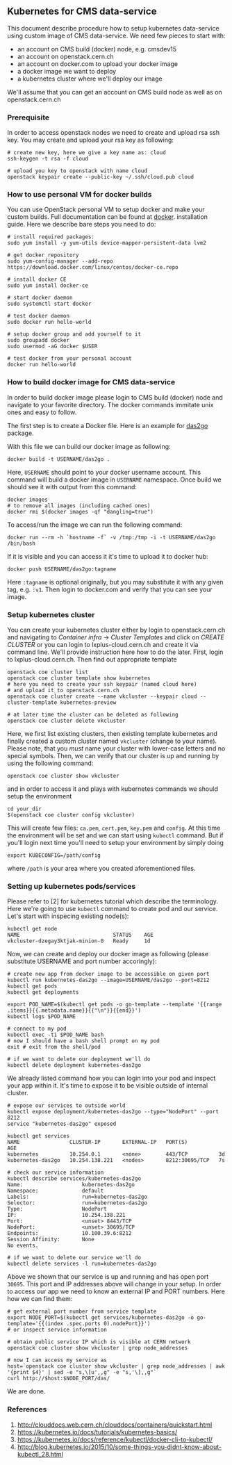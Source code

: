 ## Kubernetes for CMS data-service
This document describe procedure how to setup kubernetes data-service
using custom image of CMS data-service. We need few pieces to start with:
- an account on CMS build (docker) node, e.g. cmsdev15
- an account on openstack.cern.ch
- an account on docker.com to upload your docker image
- a docker image we want to deploy
- a kubernetes cluster where we'll deploy our image

We'll assume that you can get an account on CMS build node as well as on
openstack.cern.ch

### Prerequisite
In order to access openstack nodes we need to create and upload rsa ssh key.
You may create and upload your rsa key as following:
```
# create new key, here we give a key name as: cloud
ssh-keygen -t rsa -f cloud

# upload you key to openstack with name cloud
openstack keypair create --public-key ~/.ssh/cloud.pub cloud
```

### How to use personal VM for docker builds
You can use OpenStack personal VM to setup docker and make your custom builds.
Full documentation can be found at
[docker](https://docs.docker.com/install/linux/docker-ce/centos/#install-docker-ce-1).
installation guide. Here we describe bare steps you need to do:
```
# install required packages:
sudo yum install -y yum-utils device-mapper-persistent-data lvm2

# get docker repository
sudo yum-config-manager --add-repo https://download.docker.com/linux/centos/docker-ce.repo

# install docker CE
sudo yum install docker-ce

# start docker daemon
sudo systemctl start docker

# test docker daemon
sudo docker run hello-world

# setup docker group and add yourself to it
sudo groupadd docker
sudo usermod -aG docker $USER

# test docker from your personal account
docker run hello-world
```

### How to build docker image for CMS data-service
In order to build docker image please login to CMS build (docker) node and
navigate to your favorite directory. The docker commands immitate unix ones
and easy to follow.

The first step is to create a Docker file. Here is an example for
[das2go](https://github.com/vkuznet/CMSKubernetes/blob/master/das2go/Dockerfile) package.

With this file we can build our docker image as following:
```
docker build -t USERNAME/das2go .
```
Here, `USERNAME` should point to your docker username account. This command will build a docker image
in `USERNAME` namespace. Once build we should see it with output from this command:
```
docker images
# to remove all images (including cached ones)
docker rmi $(docker images -qf "dangling=true")
```
To access/run the image we can run the following command:
```
docker run --rm -h `hostname -f` -v /tmp:/tmp -i -t USERNAME/das2go /bin/bash
```
If it is visible and you can access it it's time to upload it to docker hub:
```
docker push USERNAME/das2go:tagname
```
Here `:tagname` is optional originally, but you may substitute it with any given tag, e.g.
`:v1`. Then login to docker.com and verify that you can see your image.


### Setup kubernetes cluster
You can create your kubernetes cluster either by login to openstack.cern.ch and
navigating to *Container infra* -> *Cluster Templates* and click on *CREATE CLUSTER*
or you can login to lxplus-cloud.cern.ch and create it via command line. We'll provide
instruction here how to do the later. First, login to lxplus-cloud.cern.ch. Then
find out appropriate template

```
openstack coe cluster list
openstack coe cluster template show kubernetes
# here you need to create your ssh keypair (named cloud here)
# and upload it to openstack.cern.ch
openstack coe cluster create --name vkcluster --keypair cloud --cluster-template kubernetes-preview

# at later time the cluster can be deleted as following
openstack coe cluster delete vkcluster
```

Here, we first list existing clusters, then existing template kubernetes and finally created
a custom cluster named `vkcluster` (change to your name). Please note, that you *must*
name your cluster with lower-case letters and no special symbols. Then, we can verify
that our cluster is up and running by using the following command:

```
openstack coe cluster show vkcluster
```

and in order to access it and plays with kubernetes commands we should setup the environment

```
cd your_dir
$(openstack coe cluster config vkcluster)
```

This will create few files: `ca.pem`, `cert.pem`, `key.pem` and `config`. At this time
the environment will be set and we can start using `kubectl` command. But if you'll login
next time you'll need to setup your environment by simply doing
```
export KUBECONFIG=/path/config
```
where `/path` is your area where you created aforementioned files.

### Setting up kubernetes pods/services
Please refer to [2] for kubernetes tutorial which describe the terminology.
Here we're going to use `kubectl` command to create pod and our service.
Let's start with inspecing existing node(s):
```
kubectl get node
NAME                              STATUS    AGE
vkcluster-dzegay3ktjak-minion-0   Ready     1d
```
Now, we can create and deploy our docker image as following (please substitute USERNAME and port number
accoringly):
```
# create new app from docker image to be accessible on given port
kubectl run kubernetes-das2go --image=USERNAME/das2go --port=8212
kubectl get pods
kubectl get deployments

export POD_NAME=$(kubectl get pods -o go-template --template '{{range .items}}{{.metadata.name}}{{"\n"}}{{end}}')
kubectl logs $POD_NAME

# connect to my pod
kubectl exec -ti $POD_NAME bash
# now I should have a bash shell prompt on my pod
exit # exit from the shell/pod

# if we want to delete our deployment we'll do
kubectl delete deployment kubernetes-das2go
```

We already listed command how you can login into your pod and inspect your app
within it. It's time to expose it to be visible outside of internal cluster.

```
# expose our services to outside world
kubectl expose deployment/kubernetes-das2go --type="NodePort" --port 8212
service "kubernetes-das2go" exposed

kubectl get services
NAME                CLUSTER-IP       EXTERNAL-IP   PORT(S)          AGE
kubernetes          10.254.0.1       <none>        443/TCP          3d
kubernetes-das2go   10.254.138.221   <nodes>       8212:30695/TCP   7s

# check our service information
kubectl describe services/kubernetes-das2go
Name:                   kubernetes-das2go
Namespace:              default
Labels:                 run=kubernetes-das2go
Selector:               run=kubernetes-das2go
Type:                   NodePort
IP:                     10.254.138.221
Port:                   <unset> 8443/TCP
NodePort:               <unset> 30695/TCP
Endpoints:              10.100.39.6:8212
Session Affinity:       None
No events.

# if we want to delete our service we'll do
kubectl delete services -l run=kubernetes-das2go
```

Above we shown that our service is up and running and has open port `30695`.
This port and IP addresses above will change in your setup. In order to
access our app we need to know an external IP and PORT numbers. Here how
we can find them:

```
# get external port number from service template
export NODE_PORT=$(kubectl get services/kubernetes-das2go -o go-template='{{(index .spec.ports 0).nodePort}}')
# or inspect service information

# obtain public service IP which is visible at CERN network
openstack coe cluster show vkcluster | grep node_addresses

# now I can access my service as
host=`openstack coe cluster show vkcluster | grep node_addresses | awk '{print $4}' | sed -e "s,\[u',,g" -e "s,'\],,g"`
curl http://$host:$NODE_PORT/das/
```

We are done.

### References

1. http://clouddocs.web.cern.ch/clouddocs/containers/quickstart.html
2. https://kubernetes.io/docs/tutorials/kubernetes-basics/
3. https://kubernetes.io/docs/reference/kubectl/docker-cli-to-kubectl/
4. http://blog.kubernetes.io/2015/10/some-things-you-didnt-know-about-kubectl_28.html
